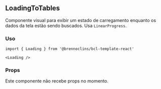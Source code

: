 <h2>LoadingToTables</h2>

<p>Componente visual para exibir um estado de carregamento enquanto os dados da tela estão sendo buscados. Usa <code>LinearProgress</code>.</p>

<h3>Uso</h3>

<pre><code>import { Loading } from '@brennoclins/bcl-template-react'

&lt;Loading /&gt;
</code></pre>

<h3>Props</h3>

<p>Este componente não recebe props no momento.</p>
